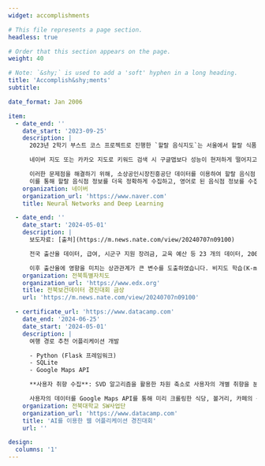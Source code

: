 ```yaml
---
widget: accomplishments

# This file represents a page section.
headless: true

# Order that this section appears on the page.
weight: 40

# Note: `&shy;` is used to add a 'soft' hyphen in a long heading.
title: 'Accomplish&shy;ments'
subtitle:

date_format: Jan 2006

item:
  - date_end: ''
    date_start: '2023-09-25'
    description: |
      2023년 2학기 부스트 코스 프로젝트로 진행한 `할랄 음식지도`는 서울에서 할랄 식품을 찾고 이용할 수 있는 웹 애플리케이션으로, Streamlit 프레임워크를 사용하여 개발되었습니다. 이 애플리케이션은 사용자가 지도 상에서 할랄 음식점을 검색하고 정보를 얻을 수 있어 할랄 식단을 찾는 외국인에게 유용한 주었습니다.

      네이버 지도 또는 카카오 지도로 키워드 검색 시 구글맵보다 성능이 현저하게 떨어지고, 영어로 식당을 검색하였을 때 정확도가 낮다는 문제점이 있습니다. 이는 한국에서는 상권 정보를 등록할 때 한국어로 상표를 등록해야 하기 때문에, 케밥 레스토랑의 고객 대부분인 한국어를 할 줄 모르는 외국인이 할랄 음식점을 찾을 때 어려움이 있음을 확인하였습니다.

      이러한 문제점을 해결하기 위해, 소상공인시장진흥공단 데이터를 이용하여 할랄 음식점 정보를 수집하고, 이를 pandas를 이용하여 새로운 column인 "할랄"을 만들고 음식점들을 지도 위에 표현하였습니다.
      이를 통해 할랄 음식점 정보를 더욱 정확하게 수집하고, 영어로 된 음식점 정보를 수집하여, 외국인 사용자들이 더욱 쉽게 할랄 음식점을 찾을 수 있도록 하였습니다.
    organization: 네이버
    organization_url: 'https://www.naver.com'
    title: Neural Networks and Deep Learning

  - date_end: ''
    date_start: '2024-05-01'
    description: |
      보도자료: [출처](https://m.news.nate.com/view/20240707n09100)

      전국 출산율 데이터, 급여, 시군구 지원 장려금, 교육 예산 등 23 개의 데이터, 200여 개 시군구로 데이터 전처리 후 모델링에 사용.

      이후 출산율에 영향을 미치는 상관관계가 큰 변수를 도출하였습니다. 비지도 학습(K-means 알고리즘을 사용)으로 전주시와 여건이 비슷한 시군구를 분류하고, 비슷한 시군구의 정책적인 요소 중 전주시보다 출산율이 우수한 시도와 정책을 비교 후 전주시에 정책 개선을 제안하였습니다.
    organization: 전북특별자치도
    organization_url: 'https://www.edx.org'
    title: 전북보건데이터 경진대회 금상
    url: 'https://m.news.nate.com/view/20240707n09100'

  - certificate_url: 'https://www.datacamp.com'
    date_end: '2024-06-25'
    date_start: '2024-05-01'
    description: |
      여행 경로 추천 어플리케이션 개발

      - Python (Flask 프레임워크)
      - SQLite
      - Google Maps API

      **사용자 취향 수집**: SVD 알고리즘을 활용한 차원 축소로 사용자의 개별 취향을 분석 (예: 감성 카페, 지역 맛집, 깨끗한 카페 선호).

      사용자의 데이터를 Google Maps API를 통해 미리 크롤링한 식당, 볼거리, 카페의 상권 정보에 매핑하여 맞춤형 여행 경로를 지도에 표시하고, 경로 예상 시간과 경로 시각화 기능을 구현하였습니다.
    organization: 전북대학교 SW사업단
    organization_url: 'https://www.datacamp.com'
    title: 'AI를 이용한 웹 어플리케이션 경진대회'
    url: ''

design:
  columns: '1'
---
```

